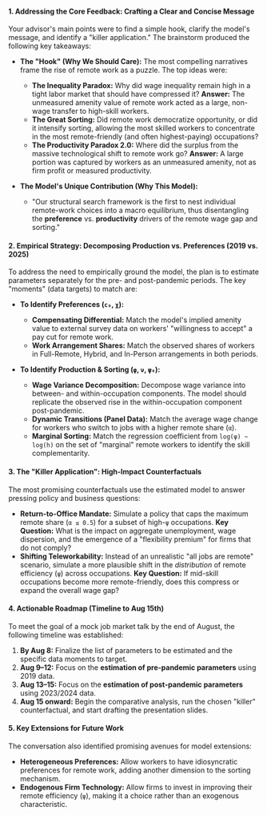 #### **1. Addressing the Core Feedback: Crafting a Clear and Concise Message**

Your advisor's main points were to find a simple hook, clarify the model's message, and identify a "killer application." The brainstorm produced the following key takeaways:

*   **The "Hook" (Why We Should Care):** The most compelling narratives frame the rise of remote work as a puzzle. The top ideas were:
    *   **The Inequality Paradox:** Why did wage inequality remain high in a tight labor market that should have compressed it? **Answer:** The unmeasured amenity value of remote work acted as a large, non-wage transfer to high-skill workers.
    *   **The Great Sorting:** Did remote work democratize opportunity, or did it intensify sorting, allowing the most skilled workers to concentrate in the most remote-friendly (and often highest-paying) occupations?
    *   **The Productivity Paradox 2.0:** Where did the surplus from the massive technological shift to remote work go? **Answer:** A large portion was captured by workers as an unmeasured amenity, not as firm profit or measured productivity.

*   **The Model's Unique Contribution (Why This Model):**
    *   "Our structural search framework is the first to nest individual remote-work choices into a macro equilibrium, thus disentangling the **preference** vs. **productivity** drivers of the remote wage gap and sorting."

#### **2. Empirical Strategy: Decomposing Production vs. Preferences (2019 vs. 2025)**

To address the need to empirically ground the model, the plan is to estimate parameters separately for the pre- and post-pandemic periods. The key "moments" (data targets) to match are:

*   **To Identify Preferences (`c₀`, `χ`):**
    *   **Compensating Differential:** Match the model's implied amenity value to external survey data on workers' "willingness to accept" a pay cut for remote work.
    *   **Work Arrangement Shares:** Match the observed shares of workers in Full-Remote, Hybrid, and In-Person arrangements in both periods.

*   **To Identify Production & Sorting (`φ`, `ν`, `ψ₀`):**
    *   **Wage Variance Decomposition:** Decompose wage variance into between- and within-occupation components. The model should replicate the observed rise in the within-occupation component post-pandemic.
    *   **Dynamic Transitions (Panel Data):** Match the average wage change for workers who switch to jobs with a higher remote share (`α`).
    *   **Marginal Sorting:** Match the regression coefficient from `log(ψ) ~ log(h)` on the set of "marginal" remote workers to identify the skill complementarity.

#### **3. The "Killer Application": High-Impact Counterfactuals**

The most promising counterfactuals use the estimated model to answer pressing policy and business questions:

*   **Return-to-Office Mandate:** Simulate a policy that caps the maximum remote share (`α ≤ 0.5`) for a subset of high-`ψ` occupations. **Key Question:** What is the impact on aggregate unemployment, wage dispersion, and the emergence of a "flexibility premium" for firms that do not comply?
*   **Shifting Teleworkability:** Instead of an unrealistic "all jobs are remote" scenario, simulate a more plausible shift in the *distribution* of remote efficiency (`ψ`) across occupations. **Key Question:** If mid-skill occupations become more remote-friendly, does this compress or expand the overall wage gap?

#### **4. Actionable Roadmap (Timeline to Aug 15th)**

To meet the goal of a mock job market talk by the end of August, the following timeline was established:

1.  **By Aug 8:** Finalize the list of parameters to be estimated and the specific data moments to target.
2.  **Aug 9–12:** Focus on the **estimation of pre-pandemic parameters** using 2019 data.
3.  **Aug 13–15:** Focus on the **estimation of post-pandemic parameters** using 2023/2024 data.
4.  **Aug 15 onward:** Begin the comparative analysis, run the chosen "killer" counterfactual, and start drafting the presentation slides.

#### **5. Key Extensions for Future Work**

The conversation also identified promising avenues for model extensions:

*   **Heterogeneous Preferences:** Allow workers to have idiosyncratic preferences for remote work, adding another dimension to the sorting mechanism.
*   **Endogenous Firm Technology:** Allow firms to invest in improving their remote efficiency (`ψ`), making it a choice rather than an exogenous characteristic.